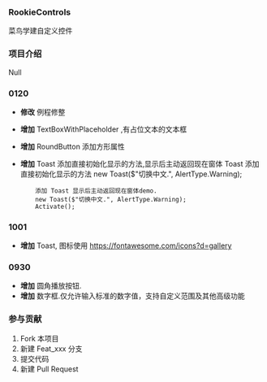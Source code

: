 
### RookieControls
菜鸟学建自定义控件

### 项目介绍
Null

### 0120
- **修改** 例程修整
- **增加** TextBoxWithPlaceholder ,有占位文本的文本框
- **增加** RoundButton 添加方形属性
- **增加** Toast 添加直接初始化显示的方法,显示后主动返回现在窗体
          Toast 添加直接初始化显示的方法
          new Toast($"切换中文.", AlertType.Warning);

          添加 Toast 显示后主动返回现在窗体demo.
          new Toast($"切换中文.", AlertType.Warning);
          Activate();

### 1001
- **增加** Toast, 图标使用 https://fontawesome.com/icons?d=gallery

### 0930
- **增加** 圆角播放按钮.
- **增加** 数字框.仅允许输入标准的数字值，支持自定义范围及其他高级功能




### 参与贡献

1. Fork 本项目
2. 新建 Feat_xxx 分支
3. 提交代码
4. 新建 Pull Request 
